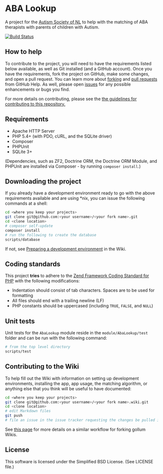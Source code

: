 ABA Lookup
==========

A project for the [Autism Society of NL] to help with the matching of ABA therapists with parents of children with Autism.

[![Build Status](https://travis-ci.org/MUNComputerScienceSociety/ABALookup.png)][Travis]

How to help
-----------

To contribute to the project, you will need to have the requirements listed below available, as well as Git installed (and a GitHub account). Once you have the requirements, fork the project on GitHub, make some changes, and open a pull request. You can learn more about [forking] and [pull requests] from GitHub Help. As well, please open [issues] for any possible enhancements or bugs you find.

For more details on contributing, please see the [the guidelines for contributing to this repository.](CONTRIBUTING.md)

Requirements
------------

- Apache HTTP Server
- PHP 5.4+ (with PDO, cURL, and the SQLite driver)
- Composer
- PHPUnit
- SQLite 3+

(Dependencies, such as ZF2, Doctrine ORM, the Doctrine ORM Module, and PHPUnit are installed via Composer - by running `composer install`.)

Downloading the project
-----------------------

If you already have a development environment ready to go with the above requirements available and are using *nix, you can issue the following commands at a shell:

```bash
cd <where you keep your projects>
git clone git@github.com:<your username>/<your fork name>.git
cd <clone location>
# composer self-update
composer install
# run the following to create the database
scripts/database
```

If not, see [Preparing a development environment] in the Wiki.

Coding standards
----------------

This project **tries** to adhere to the [Zend Framework Coding Standard for PHP] with the following modifications:

- Indentation should consist of tab characters. Spaces are to be used for formatting
- All files should end with a trailing newline (LF)
- PHP constants should be uppercased (including `TRUE`, `FALSE`, and `NULL`)

Unit tests
----------

Unit tests for the `AbaLookup` module reside in the `module/AbaLookup/test` folder and can be run with the following command:

```bash
# from the top level directory
scripts/test
```

Contributing to the Wiki
------------------------

To help fill out the Wiki with information on setting up development environments, installing the app, app usage, the matching algorithm, or anything else that you think will be useful to have documented:

```bash
cd <where you keep your projects>
git clone git@github.com:<your username>/<your fork name>.wiki.git
cd <clone location>
# edit Markdown files
git push
# file an issue in the issue tracker requesting the changes be pulled in
```

See [this page](http://fusiongrokker.com/post/how-you-can-contribute-to-taffy-documentation) for more details on a similar workflow for forking gollum Wikis.

License
-------

This software is licensed under the Simplified BSD License. (See LICENSE file.)

  [Travis]:https://travis-ci.org/MUNComputerScienceSociety/ABALookup
  [forking]:https://help.github.com/articles/fork-a-repo
  [pull requests]:https://help.github.com/articles/using-pull-requests
  [issues]:https://help.github.com/articles/be-social#issues
  [Autism Society of NL]:http://www.autism.nf.net/
  [Preparing a development environment]:http://git.io/jAivwA
  [Zend Framework Coding Standard for PHP]:http://framework.zend.com/wiki/display/ZFDEV2/Coding+Standards
